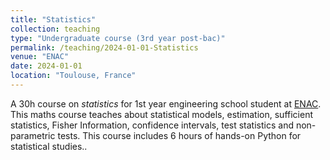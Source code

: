 ```yaml
---
title: "Statistics"
collection: teaching
type: "Undergraduate course (3rd year post-bac)"
permalink: /teaching/2024-01-01-Statistics
venue: "ENAC"
date: 2024-01-01
location: "Toulouse, France"
---
```


A 30h course on _statistics_ for 1st year engineering school student at [ENAC](https://enac.fr/). This maths course teaches about statistical models, estimation, sufficient statistics, Fisher Information, confidence intervals, test statistics and non-parametric tests. This course includes 6 hours of hands-on Python for statistical studies..
